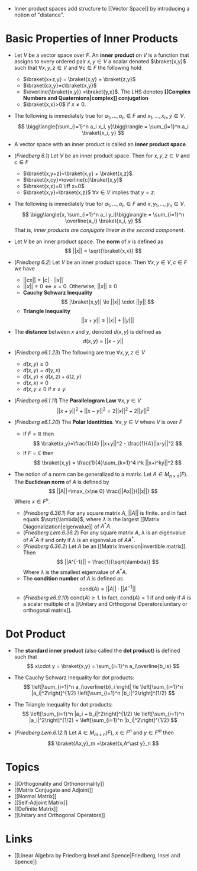 * Inner product spaces add structure to [[Vector Space]] by introducing a notion of "distance".

# Basic Properties of Inner Products
* Let $V$ be a vector space over $F$. An **inner product** on $V$ is a function that assigns to every ordered pair $x,y\in V$ a scalar denoted $\braket{x,y}$ such that $\forall x, y, z\in V$ and $\forall c\in F$ the following hold
	* $\braket{x+z,y} = \braket{x,y} + \braket{z,y}$
	* $\braket{cx,y}=c\braket{x,y}$ 
	* $\overline{\braket{x,y}} =\braket{y,x}$. The LHS denotes **[[Complex Numbers and Quaternions|complex]] conjugation**
	* $\braket{x,x}>0$ if $x\ne 0$. 

* The following is immediately true for $a_1,\dots, a_n\in F$ and $x_1,\dots, x_n,y\in V$. 
  $$
  \bigg\langle{\sum_{i=1}^n a_i x_i, y}\bigg\rangle = \sum_{i=1}^n a_i \braket{x_i, y}
  $$
* A vector space with an inner product is called an **inner product space**. 


* (*Friedberg 6.1*) Let $V$ be an inner product space. Then for $x,y,z\in V$ and $c\in F$
	* $\braket{x,y+z}=\braket{x,y} + \braket{x,z}$. 
	* $\braket{x,cy}=\overline{c}\braket{x,y}$
	* $\braket{x,x}=0 \iff x=0$
	* $\braket{x,y}=\braket{x,z}$ $\forall x\in V$ implies that $y=z$. 

* The following is immediately true for $a_1,\dots, a_n\in F$ and $x,y_1,\dots, y_n\in V$. 
  $$
  \bigg\langle{x, \sum_{i=1}^n a_i y_i}\bigg\rangle = \sum_{i=1}^n \overline{a_i} \braket{x_i, y}
  $$
  That is, *inner products are conjugate linear in the second component*.

* Let $V$ be an inner product space. The **norm** of $x$ is defined as
  $$
  ||x|| = \sqrt{\braket{x,x}}
  $$
* (*Friedberg 6.2*) Let $V$ be an inner product space. Then $\forall x,y\in V, c\in F$ we have
	* $||cx|| = |c|\cdot ||x||$ 
	* $||x||=0 \iff x= 0$. Otherwise,  $||x||\ge 0$
	* **Cauchy Schwarz Inequality** 
	  $$
	  |\braket{x,y}| \le ||x|| \cdot ||y|| 
	  $$
	* **Triangle Inequality**
	  $$
	  ||x+y|| \le ||x|| + ||y||| 
	  $$

* The **distance** between $x$ and $y$, denoted $d(x,y)$ is defined as
  $$
  d(x,y) = ||x-y||
  $$
* (*Friedberg e6.1.23*) The following are true $\forall x, y, z \in V$
	* $d(x,y)\ge 0$ 
	* $d(x,y)=d(y,x)$
	* $d(x,y) \le d(x,z) + d(z,y)$
	* $d(x,x)=0$
	* $d(x,y\ne 0$  if $x\ne y$. 

* (*Friedberg e6.1.11*) The **Parallelogram Law** $\forall x, y\in V$
  $$
  ||x+y||^2 + ||x-y||^2 = 2||x||^2 + 2||y||^2
  $$

* (*Friedberg e6.1.20*) The **Polar Identitties**. $\forall x, y\in V$ where $V$ is over $F$
	* If $F=\mathbb{R}$ then 
	  $$
	  \braket{x,y}=\frac{1}{4} ||x+y||^2 - \frac{1}{4}||x-y||^2
	  $$
	* If $F=\mathbb{C}$ then
	  $$
	  \braket{x,y} = \frac{1}{4}\sum_{k=1}^4 i^k ||x+i^ky||^2 
	  $$ 
* The notion of a norm can be generalized to a matrix. Let $A\in M_{n\times n}(F)$. The **Euclidean norm** of $A$ is defined by
  $$
  ||A||=\max_{x\ne 0} \frac{||Ax||}{||x||}
  $$
  Where $x\in F^n$. 
	* (*Friedberg 6.36.1*) For any square matrix $A$, $||A||$ is finite. and in fact equals $\sqrt{\lambda}$, where $\lambda$ is the largest [[Matrix Diagonalization|eigenvalue]] of $A^\ast A$.
	* (*Friedberg Lem.6.36.2*) For any square matrix $A$, $\lambda$ is an eigenvalue of $A^\ast A$ if and only if $\lambda$ is an eigenvalue of $AA^\ast$. 
	* (*Friedberg 6.36.2*) Let $A$ be an [[Matrix Inversion|invertible matrix]]. Then 
	  $$
	  ||A^{-1}|| = \frac{1}{\sqrt{\lambda}}
	  $$
	  Where $\lambda$ is the smallest eigenvalue of $A^\ast A$. 
	* The **condition number** of $A$ is defined as 
	  $$
	  \text{cond}(A)= ||A||\cdot ||A^{-1}||
	  $$
	* (*Friedberg e6.9.10*) $\text{cond}(A)\ge 1$. In fact, $\text{cond}(A)=1$ if and only if $A$ is a scalar multiple of a [[Unitary and Orthogonal Operators|unitary or orthogonal matrix]]. 

# Dot Product
* The **standard inner product** (also called the **dot product**) is defined such that 
  $$
   x\cdot y = \braket{x,y} = \sum_{i=1}^n a_i\overline{b_is}
  $$
* The Cauchy Schwarz Inequality for dot products:
  $$
  \left|\sum_{i=1}^n a_i\overline{b}_i \right| \le \left[\sum_{i=1}^n |a_i|^2\right]^{1/2} \left[\sum_{i=1}^n |b_i|^2\right]^{1/2} 
  $$

* The Triangle Inequality for dot products:
  $$
  \left[\sum_{i=1}^n |a_i + b_i|^2\right]^{1/2} \le \left[\sum_{i=1}^n |a_i|^2\right]^{1/2} + \left[\sum_{i=1}^n |b_i|^2\right]^{1/2} 
  $$

* (*Friedberg Lem.6.12.1*) Let $A\in M_{m\times n}(F)$, $x\in F^n$ and $y\in F^m$ then
  $$
  \braket{Ax,y}_m =\braket{x,A^\ast y}_n
  $$

# Topics
* [[Orthogonality and Orthonormality]]
* [[Matrix Conjugate and Adjoint]]
* [[Normal Matrix]]
* [[Self-Adjoint Matrix]]
* [[Definite Matrix]]
* [[Unitary and Orthogonal Operators]]

# Links
* [[Linear Algebra by Friedberg Insel and Spence|Friedberg, Insel and Spence]]